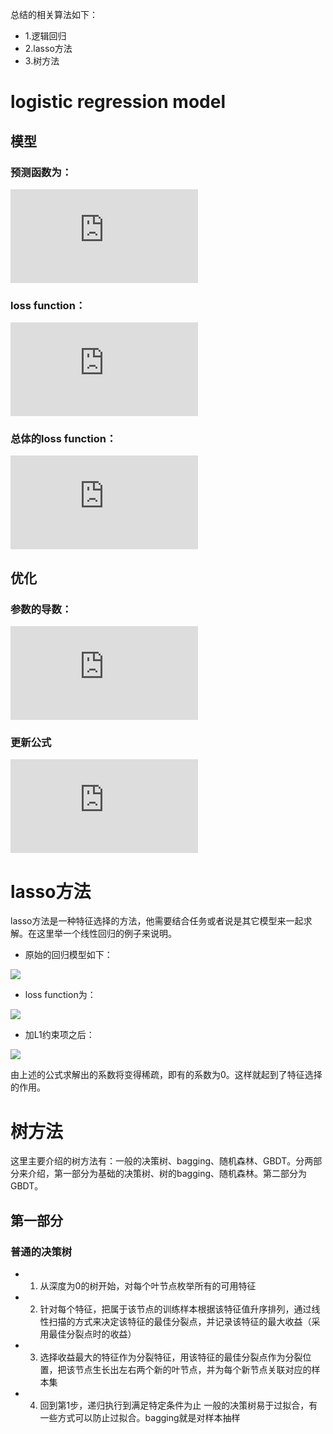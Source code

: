 总结的相关算法如下：
- 1.逻辑回归
- 2.lasso方法
- 3.树方法


# logistic regression model
## 模型

### 预测函数为：

  ![](https://latex.codecogs.com/gif.latex?h_%5Ctheta%28x%29%3D%5Cfrac%7B1%7D%7B1&plus;e%5E%7B-%5Ctheta%5E%7BT%7D%7Bx%7D%7D%7D)
### loss function：

  ![](https://latex.codecogs.com/gif.latex?cost%28h_%7B%5Ctheta%7D%28x_%7Bi%7D%29%2Cy_%7Bi%7D%29%3Dy_%7Bi%7Dlog%28h_%7B%5Ctheta%7D%28x_%7Bi%7D%29%29&plus;%281-y_%7Bi%7D%29log%281-h_%7B%5Ctheta%7D%28x_%7Bi%7D%29%29)
### 总体的loss function：

  ![](https://latex.codecogs.com/gif.latex?J%28%5Ctheta%29%3D-%7B1%5Cover%7Bn%7D%7D%5Csum_%7Bi%3D1%7D%5En%5Bcost%28h_%7B%5Ctheta%7D%28x_%7Bi%7D%29%2Cy_%7Bi%7D%29%3Dy_%7Bi%7Dlog%28h_%7B%5Ctheta%7D%28x_%7Bi%7D%29%29&plus;%281-y_%7Bi%7D%29log%281-h_%7B%5Ctheta%7D%28x_%7Bi%7D%29%29%5D)

## 优化

### 参数的导数：

  ![](https://latex.codecogs.com/gif.latex?%5Cfrac%7B%5Cpartial%7D%7B%5Cpartial%5Ctheta%5E%7Bj%7D%7DJ%28%5Ctheta%29%3D%5Cfrac%7B1%7D%7Bm%7D%5Csum%5Climits_%7Bk%3D1%7D%5E%7Bm%7D%28h_%7B%5Ctheta%7D%28x_k%29-y_k%29x_k%5Ej)
### 更新公式

  ![](https://latex.codecogs.com/gif.latex?%5Ctheta_%7Bj%7D%20%3A%3D%5Ctheta_%7Bj%7D-%20%5Cfrac%7B%5Cpartial%7D%7B%5Cpartial%5Ctheta%5E%7Bj%7D%7DJ%28%5Ctheta%29%3D%5Ctheta_%7Bj%7D-%5Cfrac%7B1%7D%7Bm%7D%5Csum%5Climits_%7Bk%3D1%7D%5E%7Bm%7D%28h_%7B%5Ctheta%7D%28x_k%29-y_k%29x_k%5Ej)
  
# lasso方法
  lasso方法是一种特征选择的方法，他需要结合任务或者说是其它模型来一起求解。在这里举一个线性回归的例子来说明。
  
  - 原始的回归模型如下：
 
  ![](https://pic3.zhimg.com/80/v2-ab16745b61e0c48623a20647a923a266_hd.jpg)
  
  - loss function为：
  
  ![](https://pic4.zhimg.com/80/v2-d8b279a110d966e717f3f56d66b23d24_hd.jpg)
  
  - 加L1约束项之后：
  
  ![](https://pic3.zhimg.com/80/v2-c7e70d404369662a1b46669a8713902e_hd.jpg)
  
  由上述的公式求解出的系数将变得稀疏，即有的系数为0。这样就起到了特征选择的作用。
  
# 树方法
这里主要介绍的树方法有：一般的决策树、bagging、随机森林、GBDT。分两部分来介绍，第一部分为基础的决策树、树的bagging、随机森林。第二部分为GBDT。

## 第一部分
### 普通的决策树
- 1. 从深度为0的树开始，对每个叶节点枚举所有的可用特征
- 2. 针对每个特征，把属于该节点的训练样本根据该特征值升序排列，通过线性扫描的方式来决定该特征的最佳分裂点，并记录该特征的最大收益（采用最佳分裂点时的收益）
- 3. 选择收益最大的特征作为分裂特征，用该特征的最佳分裂点作为分裂位置，把该节点生长出左右两个新的叶节点，并为每个新节点关联对应的样本集
- 4. 回到第1步，递归执行到满足特定条件为止
一般的决策树易于过拟合，有一些方式可以防止过拟合。bagging就是对样本抽样





